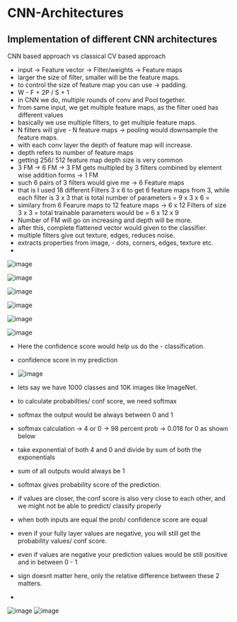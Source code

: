 # CNN-Architectures
Implementation of different CNN architectures
---

CNN based approach vs classical CV based approach
- input -> Feature vector -> Filter/weights -> Feature maps
- larger the size of filter, smaller will be the feature maps.
- to control the size of feature map you can use -> padding.
- W - F + 2P / S + 1
- in CNN we do, multiple rounds of conv and Pool together.
- from same input, we get multiple feature maps, as the filter used has different values
- basically we use multiple filters, to get multiple feature maps.
- N filters will give - N feature maps -> pooling would downsample the feature maps.
- with each conv layer the depth of feature map will increase.
- depth refers to number of feature maps
- getting 256/ 512 feature map depth size is very common
- 3 FM -> 6 FM -> 3 FM gets multipled by 3 filters combined by element wise addition forms -> 1 FM
- such 6 pairs of 3 filters would give me -> 6 Feature maps
- that is I used 18 different Filters 3 x 6 to get 6 feature maps from 3, while each filter is 3 x 3 that is total number of parameters = 9 x 3 x 6 = 
- similary from 6 Fearure maps to 12 feature maps -> 6 x 12 Filters of size 3 x 3 = total trainable parameters would be = 6 x 12 x 9
- Number of FM will go on increasing and depth will be more.
- after this, complete flattened vector would given to the classifier.
- multiple filters give out texture, edges, reduces noise.
- extracts properties from image, - dots, corners, edges, texture etc.
- 

![image](https://github.com/user-attachments/assets/68619fa8-23c8-4df9-99e3-b114a1b1b2a6)

![image](https://github.com/user-attachments/assets/058fe908-5bcf-41ec-8dfc-75f116e6fc6c)

![image](https://github.com/user-attachments/assets/56dbc924-e9d0-47a9-bb91-c70badd3f58c)

![image](https://github.com/user-attachments/assets/ebcc7ff2-5515-404e-9101-dd530005e45a)

![image](https://github.com/user-attachments/assets/6648c84e-5a51-43ea-96d8-007135436d9e)

![image](https://github.com/user-attachments/assets/350442cc-7522-46ca-b20e-91452739191c)


- Here the confidence score would help us do the - classification.
- confidence score in my prediction

- ![image](https://github.com/user-attachments/assets/8817ba19-bd87-4271-a953-142b09bd674f)

- lets say we have 1000 classes and 10K images like ImageNet.
- to calculate probabilties/ conf score, we need softmax
- softmax the output would be always between 0 and 1
- softmax calculation -> 4 or 0 -> 98 percent prob -> 0.018 for 0 as shown below
- take exponential of both 4 and 0 and divide by sum of both the exponentials
- sum of all outputs would always be 1
- softmax gives probability score of the prediction.
- if values are closer, the conf score is also very close to each other, and we might not be able to predict/ classify properly
- when both inputs are equal the prob/ confidence score are equal
- even if your fully layer values are negative, you will still get the probability values/ conf score.
- even if values are negative your prediction values would be still positive and in between 0 - 1
- sign doesnt matter here, only the relative difference between these 2 matters.
- 

![image](https://github.com/user-attachments/assets/ace32299-4ac2-4936-9005-2fef1fe01843)
![image](https://github.com/user-attachments/assets/bc01621c-6fbb-4d4b-967a-c9fa49312446)















